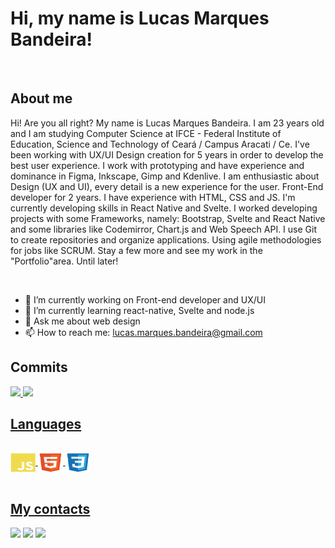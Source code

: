 ### <h1>Hi, my name is Lucas Marques Bandeira!</h1>
<br>
<h2>About me</h2>
<p>Hi! Are you all right? My name is Lucas Marques Bandeira. I am 23 
years old and I am studying Computer Science at IFCE - Federal 
Institute of Education, Science and Technology of Ceará / Campus 
Aracati / Ce. I've been working with UX/UI Design creation for 5 years 
in order to develop the best user experience. I work with prototyping 
and have experience and dominance in Figma, Inkscape, Gimp and Kdenlive.
I am enthusiastic about Design (UX and UI), every detail is a new experience 
for the user. Front-End developer for 2 years. I have experience with HTML,
CSS and JS. I'm currently developing skills in React Native and Svelte. 
I worked developing projects with some Frameworks, namely: Bootstrap,
Svelte and React Native and some libraries like Codemirror, 
Chart.js and Web Speech API. I use Git to create repositories and organize
applications. Using agile methodologies for jobs like SCRUM. Stay a few 
more and see my work in the "Portfolio"area. Until later!</p>

<br>

- 🔭 I’m currently working on Front-end developer and UX/UI
- 🌱 I’m currently learning react-native, Svelte and node.js
- 💬 Ask me about web design
- 📫 How to reach me: lucas.marques.bandeira@gmail.com
<!--Readme Status-->
<h2>Commits</h2>
<div>
  <a href="https://github.com/lucasmarques2020">
  <img height="180em" src="https://github-readme-stats.vercel.app/api?username=lucasmarques2020&show_icons=true&theme=dark&include_all_commits=true&count_private=true"/>
  <img height="180em" src="https://github-readme-stats.vercel.app/api/top-langs/?username=lucasmarques2020&layout=compact&langs_count=7&theme=dark"/>
</div>

  <!--Icons linguagens-->
  <h2>Languages</h2>
<div style="display: inline_block"><br>
  <img align="center" alt="Lucas-Js" height="30" width="40" src="https://raw.githubusercontent.com/devicons/devicon/master/icons/javascript/javascript-plain.svg">
  <img align="center" alt="Lucas-HTML" height="30" width="40" src="https://raw.githubusercontent.com/devicons/devicon/master/icons/html5/html5-original.svg">
  <img align="center" alt="Lucas-CSS" height="30" width="40" src="https://raw.githubusercontent.com/devicons/devicon/master/icons/css3/css3-original.svg">
</div>
 <!--Ref social midia-->
  <br>
  <h2>My contacts</h2>
<div> 
  <a href="https://instagram.com/lucas.marques_b" target="_blank"><img src="https://img.shields.io/badge/-Instagram-%23E4405F?style=for-the-badge&logo=instagram&logoColor=white" target="_blank"></a>
  <a href = "mailto:lucas.marques.bandeira@gmail.com"><img src="https://img.shields.io/badge/-Gmail-%23333?style=for-the-badge&logo=gmail&logoColor=white" target="_blank"></a>
  <a href="https://br.linkedin.com/in/lucas-marques-bandeira-452440113" target="_blank"><img src="https://img.shields.io/badge/-LinkedIn-%230077B5?style=for-the-badge&logo=linkedin&logoColor=white" target="_blank"></a> 
 </div>
  

